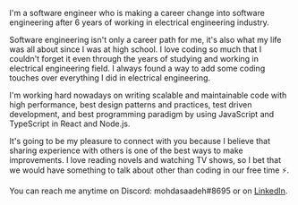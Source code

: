 I'm a software engineer who is making a career change into software engineering after 6 years of working in electrical engineering industry.

Software engineering isn't only a career path for me, it's also what my life was all about since I was at high school.
I love coding so much that I couldn't forget it even through the years of studying and working in electrical engineering field. I always found a way to add some coding touches over everything I did in electrical engineering.

I'm working hard nowadays on writing scalable and maintainable code with high performance, best design patterns and practices, test driven development, and best programming paradigm by using JavaScript and TypeScript in React and Node.js.

It's going to be my pleasure to connect with you because I believe that sharing experience with others is one of the best ways to make improvements. I love reading novels and watching TV shows, so I bet that we would have something to talk about other than coding in our free time ⚡️.

You can reach me anytime on Discord: mohdasaadeh#8695 or on [LinkedIn](https://www.linkedin.com/in/mohammad-saadeh-993993a8/).

<!---
mohdasaadeh/mohdasaadeh is a ✨ special ✨ repository because its `README.md` (this file) appears on your GitHub profile.
You can click the Preview link to take a look at your changes.
--->
